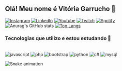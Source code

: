 
## Olá! Meu nome é Vitória Garrucho 🌺

[![Instagram](https://img.shields.io/badge/Instagram-E4405F?style=for-the-badge&logo=instagram&logoColor=white)](https://www.instagram.com/marelps/)
[![LinkedIn](https://img.shields.io/badge/LinkedIn-0077B5?style=for-the-badge&logo=linkedin&logoColor=white)](https://www.linkedin.com/in/vitoriagarrucho/)
[![Youtube](https://img.shields.io/badge/YouTube-FF0000?style=for-the-badge&logo=youtube&logoColor=white)](https://www.youtube.com/channel/UC4_b8tjvj5Ny75CThuxB9Zw)
[![Twitch](https://img.shields.io/badge/Twitch-9146FF?style=for-the-badge&logo=twitch&logoColor=white)](https://twitch.tv/marelps)
[![Spotify](https://img.shields.io/badge/Spotify-1ED760?&style=for-the-badge&logo=spotify&logoColor=white)](https://open.spotify.com/user/224lnufzybwfccdfsnsallyuq?si=a5e5344011d84071) </br>
![Anurag's GitHub stats](https://github-readme-stats.vercel.app/api?username=marelps&show_icons=true&theme=dracula)
[![Top Langs](https://github-readme-stats.vercel.app/api/top-langs/?username=marelps&layout=compact&theme=dracula)](https://github.com/anuraghazra/github-readme-stats)


### Tecnologias que utilizo e estou estudando 🌹

<div style="display: inline_block"><br/>
    <img align="center" alt="javascript" src="https://img.shields.io/badge/JavaScript-323330?style=for-the-badge&logo=javascript&logoColor=F7DF1E" />
    <img align="center" alt="php" src="https://img.shields.io/badge/PHP-777BB4?style=for-the-badge&logo=php&logoColor=white" />
    <img align="center" alt="bootstrap" src="https://img.shields.io/badge/Bootstrap-563D7C?style=for-the-badge&logo=bootstrap&logoColor=white" />
    <img align="center" alt="python" src="https://img.shields.io/badge/Python-14354C?style=for-the-badge&logo=python&logoColor=white" />
    <img align="center" alt="c#" src="https://img.shields.io/badge/C%23-239120?style=for-the-badge&logo=c-sharp&logoColor=white" />
    <img align="center" alt="mysql" src="https://img.shields.io/badge/MySQL-00000F?style=for-the-badge&logo=mysql&logoColor=white" />
<br/>

  ![Snake animation](https://github.com/marelps/marelps/blob/output/github-contribution-grid-snake.svg)
</div>
